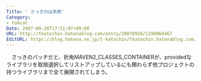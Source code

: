 ```yaml
---
Title: ' さっきのは失敗'
Category:
- tomcat
Date: 2007-09-28T17:51:07+09:00
URL: http://tkatochin.hatenablog.com/entry/20070928/1190969467
EditURL: https://blog.hatena.ne.jp/t-katochin/tkatochin.hatenablog.com/atom/entry/6653586347154755173
---
```


　さっきのパッチだと、折角MAVEN2_CLASSES_CONTAINERが、providedなライブラリを取捨選択してリストアップしているにも関わらず他プロジェクトの持つライブラリまで全て展開されてしまう。
